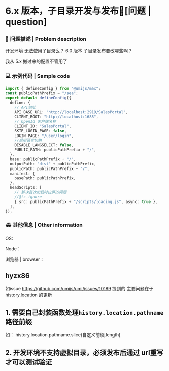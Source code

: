 # 6.x 版本，子目录开发与发布🧐[问题 | question]

### 🧐 问题描述 | Problem description

<!--
详细地描述问题，让大家都能理解
Describe the problem in detail so that everyone can understand it
-->

开发环境 无法使用子目录么？
6.0 版本 子目录发布要改哪些啊？

我从 5.x 搬过来的配置不管用了

### 💻 示例代码 | Sample code

```ts
import { defineConfig } from "@umijs/max";
const publicPathPrefix = "/sea";
export default defineConfig({
  define: {
    // API地址
    API_BASE_URL: "http://localhost:2919/SalesPortal",
    CLIENT_ROOT: "http://localhost:1688",
    // OpenId 客户端名称
    CLIENT_ID: "SalesPortal",
    SKIP_LOGIN_PAGE: false,
    LOGIN_PAGE: "/user/login",
    //启用语言切换
    DISABLE_LANGSELECT: false,
    PUBLIC_PATH: publicPathPrefix + "/",
  },
  base: publicPathPrefix + "/",
  outputPath: "dist" + publicPathPrefix,
  publicPath: publicPathPrefix + "/",
  manifest: {
    basePath: publicPathPrefix,
  },
  headScripts: [
    // 解决首次加载时白屏的问题
    //@ts-ignore
    { src: publicPathPrefix + "/scripts/loading.js", async: true },
  ],
});
```

<!--
一个最小可重现的代码，让开发者可以快速的定位问题
A minimal reproducible code that allows developers to quickly locate problems
-->

### 🚑 其他信息 | Other information

<!--
如截图等其他信息可以贴在这里
Other information such as screenshots can be posted here
-->

OS:

Node：

浏览器 | browser：

## hyzx86

如issue https://github.com/umijs/umi/issues/10189
提到的 主要问题在于 history.location 的更新

## 1. 需要自己封装函数处理`history.location.pathname`路径前缀

如： history.location.pathname.slice(自定义前缀.length)

## 2. 开发环境不支持虚拟目录，必须发布后通过 url重写才可以测试验证
